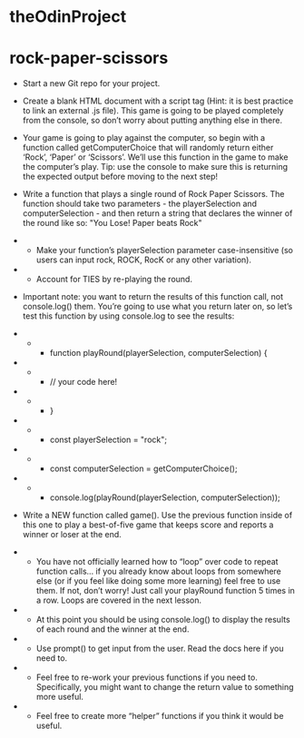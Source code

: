 # theOdinProject

# rock-paper-scissors

* Start a new Git repo for your project.
* Create a blank HTML document with a script tag (Hint: it is best practice to link an external .js file). This game is going to be played completely from the console, so don’t worry about putting anything else in there.
* Your game is going to play against the computer, so begin with a function called getComputerChoice that will randomly return either ‘Rock’, ‘Paper’ or ‘Scissors’. We’ll use this function in the game to make the computer’s play. Tip: use the console to make sure this is returning the expected output before moving to the next step!
* Write a function that plays a single round of Rock Paper Scissors. The function should take two parameters - the playerSelection and computerSelection - and then return a string that declares the winner of the round like so: "You Lose! Paper beats Rock"
* * Make your function’s playerSelection parameter case-insensitive (so users can input rock, ROCK, RocK or any other variation).
* * Account for TIES by re-playing the round.
* Important note: you want to return the results of this function call, not console.log() them. You’re going to use what you return later on, so let’s test this function by using console.log to see the results:

* * * function playRound(playerSelection, computerSelection) {
* * *   // your code here!
* * *  }
 
* * * const playerSelection = "rock";
* * * const computerSelection = getComputerChoice();
* * * console.log(playRound(playerSelection, computerSelection));
* Write a NEW function called game(). Use the previous function inside of this one to play a best-of-five game that keeps score and reports a winner or loser at the end.
* * You have not officially learned how to “loop” over code to repeat function calls… if you already know about loops from somewhere else (or if you feel like doing some more learning) feel free to use them. If not, don’t worry! Just call your playRound function 5 times in a row. Loops are covered in the next lesson.
* * At this point you should be using console.log() to display the results of each round and the winner at the end.
* * Use prompt() to get input from the user. Read the docs here if you need to.
* * Feel free to re-work your previous functions if you need to. Specifically, you might want to change the return value to something more useful.
* * Feel free to create more “helper” functions if you think it would be useful.